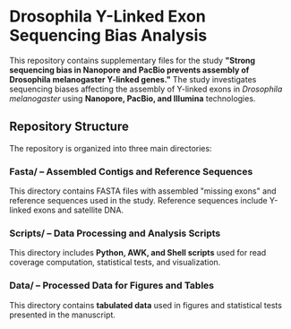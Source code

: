 # **Drosophila Y-Linked Exon Sequencing Bias Analysis**

This repository contains supplementary files for the study **"Strong sequencing bias in Nanopore and PacBio prevents assembly of Drosophila melanogaster Y-linked genes."** The study investigates sequencing biases affecting the assembly of Y-linked exons in *Drosophila melanogaster* using **Nanopore, PacBio, and Illumina** technologies.

## **Repository Structure**
The repository is organized into three main directories:

### **Fasta/** – Assembled Contigs and Reference Sequences  
This directory contains FASTA files with assembled "missing exons" and reference sequences used in the study. Reference sequences include Y-linked exons and satellite DNA.

### **Scripts/** – Data Processing and Analysis Scripts  
This directory includes **Python, AWK, and Shell scripts** used for read coverage computation, statistical tests, and visualization. 

### **Data/** – Processed Data for Figures and Tables  
This directory contains **tabulated data** used in figures and statistical tests presented in the manuscript. 


